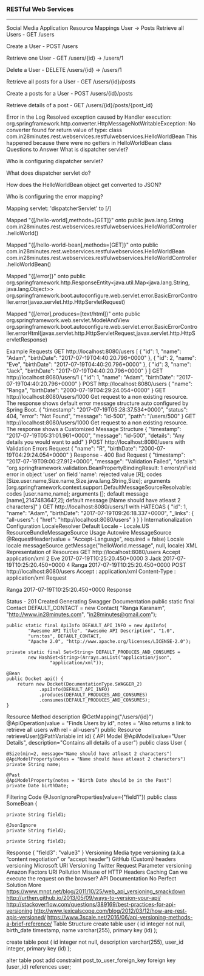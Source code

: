 <h3>RESTful Web Services</h3>
<hr/>
Social Media Application Resource Mappings
User -> Posts
Retrieve all Users - GET /users

Create a User - POST /users

Retrieve one User - GET /users/{id} -> /users/1

Delete a User - DELETE /users/{id} -> /users/1

Retrieve all posts for a User - GET /users/{id}/posts

Create a posts for a User - POST /users/{id}/posts

Retrieve details of a post - GET /users/{id}/posts/{post_id}

Error in the Log
Resolved exception caused by Handler execution: 
org.springframework.http.converter.HttpMessageNotWritableException: 
No converter found for return value of type: 
class com.in28minutes.rest.webservices.restfulwebservices.HelloWorldBean
This happened because there were no getters in HelloWorldBean class
Questions to Answer
What is dispatcher servlet?

Who is configuring dispatcher servlet?

What does dispatcher servlet do?

How does the HelloWorldBean object get converted to JSON?

Who is configuring the error mapping?

Mapping servlet: 'dispatcherServlet' to [/]

Mapped "{[/hello-world],methods=[GET]}" onto public java.lang.String com.in28minutes.rest.webservices.restfulwebservices.HelloWorldController.helloWorld()

Mapped "{[/hello-world-bean],methods=[GET]}" onto public com.in28minutes.rest.webservices.restfulwebservices.HelloWorldBean com.in28minutes.rest.webservices.restfulwebservices.HelloWorldController.helloWorldBean()

Mapped "{[/error]}" onto public org.springframework.http.ResponseEntity<java.util.Map<java.lang.String, java.lang.Object>> org.springframework.boot.autoconfigure.web.servlet.error.BasicErrorController.error(javax.servlet.http.HttpServletRequest)

Mapped "{[/error],produces=[text/html]}" onto public org.springframework.web.servlet.ModelAndView org.springframework.boot.autoconfigure.web.servlet.error.BasicErrorController.errorHtml(javax.servlet.http.HttpServletRequest,javax.servlet.http.HttpServletResponse)

Example Requests
GET http://localhost:8080/users
[
    {
        "id": 1,
        "name": "Adam",
        "birthDate": "2017-07-19T04:40:20.796+0000"
    },
    {
        "id": 2,
        "name": "Eve",
        "birthDate": "2017-07-19T04:40:20.796+0000"
    },
    {
        "id": 3,
        "name": "Jack",
        "birthDate": "2017-07-19T04:40:20.796+0000"
    }
]
GET http://localhost:8080/users/1
{
    "id": 1,
    "name": "Adam",
    "birthDate": "2017-07-19T04:40:20.796+0000"
}
POST http://localhost:8080/users
{
    "name": "Ranga",
    "birthDate": "2000-07-19T04:29:24.054+0000"
}
GET http://localhost:8080/users/1000
Get request to a non existing resource.
The response shows default error message structure auto configured by Spring Boot.
{
    "timestamp": "2017-07-19T05:28:37.534+0000",
    "status": 404,
    "error": "Not Found",
    "message": "id-500",
    "path": "/users/500"
}
GET http://localhost:8080/users/1000
Get request to a non existing resource.
The response shows a Customized Message Structure
{
    "timestamp": "2017-07-19T05:31:01.961+0000",
    "message": "id-500",
    "details": "Any details you would want to add"
}
POST http://localhost:8080/users with Validation Errors
Request
{
    "name": "R",
    "birthDate": "2000-07-19T04:29:24.054+0000"
}
Response - 400 Bad Request
{
    "timestamp": "2017-07-19T09:00:27.912+0000",
    "message": "Validation Failed",
    "details": "org.springframework.validation.BeanPropertyBindingResult: 1 errors\nField error in object 'user' on field 'name': rejected value [R]; codes [Size.user.name,Size.name,Size.java.lang.String,Size]; arguments [org.springframework.context.support.DefaultMessageSourceResolvable: codes [user.name,name]; arguments []; default message [name],2147483647,2]; default message [Name should have atleast 2 characters]"
}
GET http://localhost:8080/users/1 with HATEOAS
{
    "id": 1,
    "name": "Adam",
    "birthDate": "2017-07-19T09:26:18.337+0000",
    "_links": {
        "all-users": {
            "href": "http://localhost:8080/users"
        }
    }
}
Internationalization
Configuration
LocaleResolver
Default Locale - Locale.US
ResourceBundleMessageSource
Usage
Autowire MessageSource
@RequestHeader(value = "Accept-Language", required = false) Locale locale
messageSource.getMessage("helloWorld.message", null, locale)
XML Representation of Resources
GET http://localhost:8080/users
Accept application/xml
<List>
    <item>
        <id>2</id>
        <name>Eve</name>
        <birthDate>2017-07-19T10:25:20.450+0000</birthDate>
    </item>
    <item>
        <id>3</id>
        <name>Jack</name>
        <birthDate>2017-07-19T10:25:20.450+0000</birthDate>
    </item>
    <item>
        <id>4</id>
        <name>Ranga</name>
        <birthDate>2017-07-19T10:25:20.450+0000</birthDate>
    </item>
</List>
POST http://localhost:8080/users
Accept : application/xml
Content-Type : application/xml
Request

<item>
        <name>Ranga</name>
        <birthDate>2017-07-19T10:25:20.450+0000</birthDate>
</item>
Response

Status - 201 Created
Generating Swagger Documentation
	public static final Contact DEFAULT_CONTACT = new Contact(
			"Ranga Karanam", "http://www.in28minutes.com", "in28minutes@gmail.com");
	
	public static final ApiInfo DEFAULT_API_INFO = new ApiInfo(
			"Awesome API Title", "Awesome API Description", "1.0",
			"urn:tos", DEFAULT_CONTACT, 
			"Apache 2.0", "http://www.apache.org/licenses/LICENSE-2.0");

	private static final Set<String> DEFAULT_PRODUCES_AND_CONSUMES = 
			new HashSet<String>(Arrays.asList("application/json",
					"application/xml"));

	@Bean
	public Docket api() {
		return new Docket(DocumentationType.SWAGGER_2)
				.apiInfo(DEFAULT_API_INFO)
				.produces(DEFAULT_PRODUCES_AND_CONSUMES)
				.consumes(DEFAULT_PRODUCES_AND_CONSUMES);
	}
Resource Method description
	@GetMapping("/users/{id}")
	@ApiOperation(value = "Finds Users by id",
    notes = "Also returns a link to retrieve all users with rel - all-users")
	public Resource<User> retrieveUser(@PathVariable int id) {
API Model
@ApiModel(value="User Details", description="Contains all details of a user")
public class User {

	@Size(min=2, message="Name should have atleast 2 characters")
	@ApiModelProperty(notes = "Name should have atleast 2 characters")
	private String name;

	@Past
	@ApiModelProperty(notes = "Birth Date should be in the Past")
	private Date birthDate;
Filtering
Code
@JsonIgnoreProperties(value={"field1"})
public class SomeBean {
	
	private String field1;
	
	@JsonIgnore
	private String field2;
	
	private String field3;
Response
{
    "field3": "value3"
}
Versioning
Media type versioning (a.k.a “content negotiation” or “accept header”)
GitHub
(Custom) headers versioning
Microsoft
URI Versioning
Twitter
Request Parameter versioning
Amazon
Factors
URI Pollution
Misuse of HTTP Headers
Caching
Can we execute the request on the browser?
API Documentation
No Perfect Solution
More
https://www.mnot.net/blog/2011/10/25/web_api_versioning_smackdown
http://urthen.github.io/2013/05/09/ways-to-version-your-api/
http://stackoverflow.com/questions/389169/best-practices-for-api-versioning
http://www.lexicalscope.com/blog/2012/03/12/how-are-rest-apis-versioned/
https://www.3scale.net/2016/06/api-versioning-methods-a-brief-reference/
Table Structure
create table user (
id integer not null, 
birth_date timestamp, 
name varchar(255), 
primary key (id)
);

create table post (
id integer not null, 
description varchar(255), 
user_id integer, 
primary key (id)
);

alter table post 
add constraint post_to_user_foreign_key
foreign key (user_id) references user;